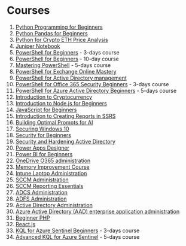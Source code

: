 # Courses

1. [Python Programming for Beginners](courses/Python_Programming_for_Beginners.md)
2. [Python Pandas for Beginners](/courses/Python_Pandas_for_Beginners.md)
3. [Python for Crypto ETH Price Analysis](/courses/Python_for_Crypto_ETH_Price_Analysis.md)
4. [Juniper Notebook](https://voytas75.github.io/JupyterNotebookLearn/)
5. [PowerShell for Beginners](/courses/PowerShell_for_Beginners_A_Comprehensive_3-Day_Guide_to_Automating_Tasks_and_Scripting.md) - 3-days course
6. [PowerShell for Beginners](/courses/PowerShell_for_Beginners.md) - 10-day course
7. [Mastering PowerShell](/courses/Mastering_PowerShell_Advanced_Techniques_for_Efficient_Automation_and_Scripting.md) - 5-days course
8. [PowerShell for Exchange Online Mastery](/courses/PowerShell_for_Exchange_Online_Mastery.md)
9. [PowerShell for Active Directory management](/courses/PowerShell_for_Active_Directory_management.md)
10. [PowerShell for Office 365 Security Beginners](/courses/PowerShell_for_Office_365_Security_Beginners_Enhancing_Security_and_Compliance_with_PowerShell.md) - 3-days course
11. [PowerShell for Azure Active Directory Beginners](courses/PowerShell_for_Azure_Active_Directory_Beginners_Mastering_Azure_AD_Management_and_Automation.md) - 5-days course
12. [Introduction to Cryptocurrency](courses/Introduction_to_Cryptocurrency.md)
13. [Introduction to Node.js for Beginners](courses/Introduction_to_Node.js_for_Beginners.md)
14. [JavaScript for Beginners](courses/JavaScript_for_Beginners.md)
15. [Introduction to Creating Reports in SSRS](courses/Introduction_to_Creating_Reports_in_SSRS.md)
16. [Building Optimal Prompts for AI](courses/Building_Optimal_Prompts_for_AI.md)
17. [Securing Windows 10](courses/Securing_Windows_10.md)
18. [Security for Beginners](courses/Security.md)
19. [Security and Hardening Active Directory](courses/Security_and_Hardening_Active_Directory.md)
20. [Power Apps Designer](courses/Power_Apps_Designer.md)
21. [Power BI for Beginners](courses/Power_BI_for_Beginners.md)
22. [OneDrive O365 administration](courses/OneDrive_O365_administration.md)
23. [Memory Improvement Course](courses/Memory_Improvement.md)
24. [Intune Laptop Administration](courses/Intune_Laptop_Administration.md)
25. [SCCM Administration](courses/SCCM_Administration.md)
26. [SCCM Reporting Essentials](courses/SCCM_Reporting_Essentials.md)
27. [ADCS Administration](courses/ADCS_Administration.md)
28. [ADFS Administration](courses/ADFS_Administration.md)
29. [Active Directory Administration](courses/Active_Directory_Administration.md)
30. [Azure Active Directory (AAD) enterprise application administration](courses/Azure_Active_Directory_AAD_enterprise_application_administration.md)
31. [Beginner PHP](courses/Beginner_PHP.md)
32. [React.js](courses/React.js.md)
33. [KQL for Azure Sentinel Beginners](courses/KQL_for_Azure_Sentinel_Beginners_Mastering_Querying_and_Analytics_in_Azure_Sentinel.md) - 3-days course
34. [Advanced KQL for Azure Sentinel](courses/Advanced_KQL_for_Azure_Sentinel_Mastering_Querying_and_Analytics_in_Azure_Sentinel.md) - 5-days course
